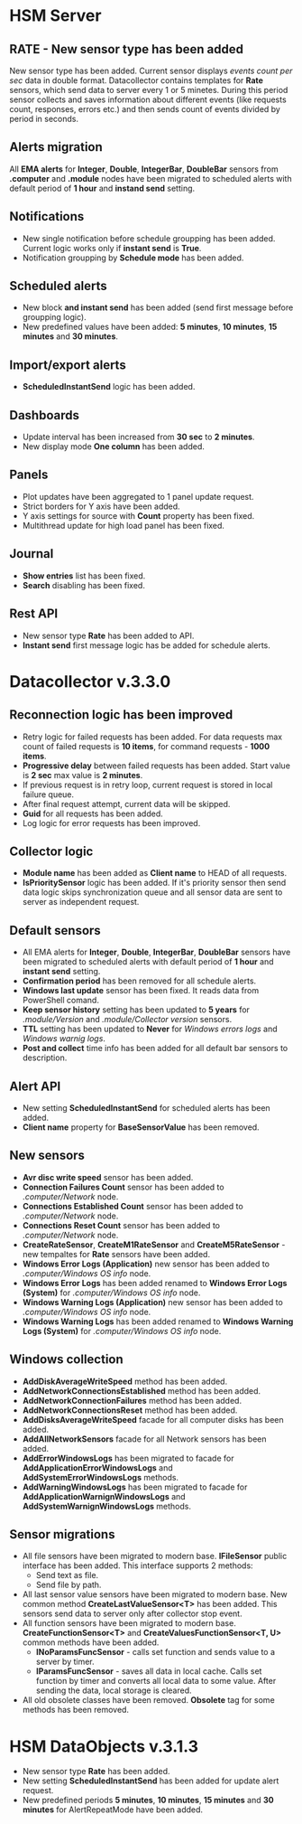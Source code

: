 # HSM Server

## RATE - New sensor type has been added
New sensor type has been added. Current sensor displays *events count per sec* data in double format. Datacollector contains templates for **Rate** sensors, which send data to server every 1 or 5 minetes. During this period sensor collects and saves information about different events (like requests count, responses, errors etc.) and then sends count of events divided by period in seconds.

## Alerts migration
All **EMA alerts** for **Integer**, **Double**, **IntegerBar**, **DoubleBar** sensors from **.computer** and **.module** nodes have been migrated to scheduled alerts with default period of **1 hour** and **instand send** setting.

## Notifications
* New single notification before schedule groupping has been added. Current logic works only if **instant send** is **True**.
* Notification groupping by **Schedule mode** has been added.

## Scheduled alerts
* New block **and instant send** has been added (send first message before groupping logic).
* New predefined values have been added: **5 minutes**, **10 minutes**, **15 minutes** and **30 minutes**.

## Import/export alerts
* **ScheduledInstantSend** logic has been added.

## Dashboards
* Update interval has been increased from **30 sec** to **2 minutes**.
* New display mode **One column** has been added.

## Panels
* Plot updates have been aggregated to 1 panel update request.
* Strict borders for Y axis have been added.
* Y axis settings for source with **Count** property has been fixed.
* Multithread update for high load panel has been fixed.

## Journal
* **Show entries** list has been fixed.
* **Search** disabling has been fixed.

## Rest API
* New sensor type **Rate** has been added to API.
* **Instant send** first message logic has be added for schedule alerts.

# Datacollector v.3.3.0

## Reconnection logic has been improved
* Retry logic for failed requests has been added. For data requests max count of failed requests is **10 items**, for command requests - **1000 items**.
* **Progressive delay** between failed requests has been added. Start value is **2 sec** max value is **2 minutes**.
* If previous request is in retry loop, current request is stored in local failure queue.
* After final request attempt, current data will be skipped.
* **Guid** for all requests has been added.
* Log logic for error requests has been improved.

## Collector logic
* **Module name** has been added as **Client name** to HEAD of all requests.
* **IsPrioritySensor** logic has been added. If it's priority sensor then send data logic skips synchronization queue and all sensor data are sent to server as independent request.

## Default sensors
* All EMA alerts for **Integer**, **Double**, **IntegerBar**, **DoubleBar** sensors have been migrated to scheduled alerts with default period of **1 hour** and **instant send** setting.
* **Confirmation period** has been removed for all schedule alerts.
* **Windows last update** sensor has been fixed. It reads data from PowerShell comand.
* **Keep sensor history** setting has been updated to **5 years** for *.module/Version* and *.module/Collector version* sensors.
* **TTL** setting has been updated to **Never** for *Windows errors logs* and *Windows warnig logs*.
* **Post and collect** time info has been added for all default bar sensors to description.

## Alert API
* New setting **ScheduledInstantSend** for scheduled alerts has been added.
* **Client name** property for **BaseSensorValue** has been removed.

## New sensors
* **Avr disc write speed** sensor has been added.
* **Connection Failures Count** sensor has been added to *.computer/Network* node.
* **Connections Established Count** sensor has been added to *.computer/Network* node.
* **Connections Reset Count** sensor has been added to *.computer/Network* node.
* **CreateRateSensor**, **CreateM1RateSensor** and **CreateM5RateSensor** - new tempaltes for **Rate** sensors have been added.
* **Windows Error Logs (Application)** new sensor has been added to *.computer/Windows OS info* node.
* **Windows Error Logs** has been added renamed to **Windows Error Logs (System)** for *.computer/Windows OS info* node.
* **Windows Warning Logs (Application)** new sensor has been added to *.computer/Windows OS info* node.
* **Windows Warning Logs** has been added renamed to **Windows Warning Logs (System)** for *.computer/Windows OS info* node.

## Windows collection
* **AddDiskAverageWriteSpeed** method has been added.
* **AddNetworkConnectionsEstablished** method has been added.
* **AddNetworkConnectionFailures** method has been added.
* **AddNetworkConnectionsReset** method has been added.
* **AddDisksAverageWriteSpeed** facade for all computer disks has been added.
* **AddAllNetworkSensors** facade for all Network sensors has been added.
* **AddErrorWindowsLogs** has been migrated to facade for **AddApplicationErrorWindowsLogs** and **AddSystemErrorWindowsLogs** methods.
* **AddWarningWindowsLogs** has been migrated to facade for **AddApplicationWarnignWindowsLogs** and **AddSystemWarnignWindowsLogs** methods.

## Sensor migrations
* All file sensors have been migrated to modern base. **IFileSensor** public interface has been added. This interface supports 2 methods:
    * Send text as file.
    * Send file by path. 
* All last sensor value sensors have been migrated to modern base. New common method **CreateLastValueSensor\<T\>** has been added. This sensors send data to server only after collector stop event.
* All function sensors have been migrated to modern base. **CreateFunctionSensor\<T\>** and **CreateValuesFunctionSensor\<T, U\>** common methods have been added.
    * **INoParamsFuncSensor** - calls set function and sends value to a server by timer.
    * **IParamsFuncSensor** - saves all data in local cache. Calls set function by timer and converts all local data to some value. After sending the data, local storage is cleared.
* All old obsolete classes have been removed. **Obsolete** tag for some methods has been removed.

# HSM DataObjects v.3.1.3

* New sensor type **Rate** has been added.
* New setting **ScheduledInstantSend** has been added for update alert request.
* New predefined periods **5 minutes**, **10 minutes**, **15 minutes** and **30 minutes** for AlertRepeatMode have been added.